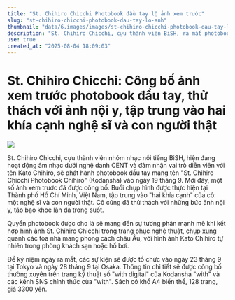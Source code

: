 ```yaml
---
title: "St. Chihiro Chicchi Photobook đầu tay lộ ảnh xem trước"
slug: "st-chihiro-chicchi-photobook-dau-tay-lo-anh"
thumbnail: "data/6.images/images/st-chihiro-chicchi-photobook-dau-tay-lo-anh.webp"
description: "St. Chihiro Chicchi, cựu thành viên BiSH, ra mắt photobook đầu tay 'Chihiro' chụp tại TP.HCM, Việt Nam."
use: true
created_at: "2025-08-04 18:09:03"
---
```


# St. Chihiro Chicchi: Công bố ảnh xem trước photobook đầu tay, thử thách với ảnh nội y, tập trung vào hai khía cạnh nghệ sĩ và con người thật

![](/images/20250804-00000009-maikirei-000-1-view.webp)

St. Chihiro Chicchi, cựu thành viên nhóm nhạc nổi tiếng BiSH, hiện đang hoạt động âm nhạc dưới nghệ danh CENT và đảm nhận vai trò diễn viên với tên Kato Chihiro, sẽ phát hành photobook đầu tay mang tên "St. Chihiro Chicchi Photobook Chihiro" (Kodansha) vào ngày 19 tháng 9. Mới đây, một số ảnh xem trước đã được công bố. Buổi chụp hình được thực hiện tại Thành phố Hồ Chí Minh, Việt Nam, tập trung vào "hai khía cạnh" của cô: một nghệ sĩ và con người thật. Cô cũng đã thử thách với những bức ảnh nội y, táo bạo khoe làn da trong suốt.

Quyển photobook được cho là sẽ mang đến sự tương phản mạnh mẽ khi kết hợp hình ảnh St. Chihiro Chicchi trong trang phục nghệ thuật, chụp xung quanh các tòa nhà mang phong cách châu Âu, với hình ảnh Kato Chihiro tự nhiên trong phòng khách sạn hoặc hồ bơi.

Để kỷ niệm ngày ra mắt, các sự kiện sẽ được tổ chức vào ngày 23 tháng 9 tại Tokyo và ngày 28 tháng 9 tại Osaka. Thông tin chi tiết sẽ được công bố thường xuyên trên trang kỹ thuật số "with digital" của Kodansha "with" và các kênh SNS chính thức của "with". Sách có khổ A4 biến thể, 128 trang, giá 3300 yên.